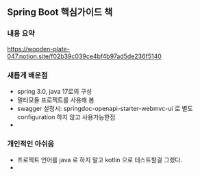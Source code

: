 ## Spring Boot 핵심가이드 책

### 내용 요약
https://wooden-plate-047.notion.site/f02b39c039ce4bf4b97ad5de236f5140

### 새롭게 배운점
- spring 3.0, java 17로의 구성
- 멀티모듈 프로젝트를 사용해 봄
- swagger 설정시: springdoc-openapi-starter-webmvc-ui 로 별도 configuration 하지 않고 사용가능한점 
- 
### 개인적인 아쉬움
- 프로젝트 언어를 java 로 하지 말고 kotlin 으로 테스트할걸 그랬다.
- 